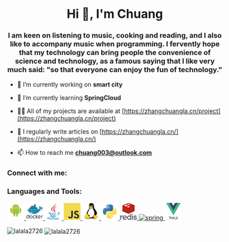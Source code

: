 <h1 align="center">Hi 👋, I'm Chuang</h1>
<h3 align="center">I am keen on listening to music, cooking and reading, and I also like to accompany music when programming. I fervently hope that my technology can bring people the convenience of science and technology, as a famous saying that I like very much said: "so that everyone can enjoy the fun of technology."</h3>

- 🔭 I’m currently working on **smart city**

- 🌱 I’m currently learning **SpringCloud**

- 👨‍💻 All of my projects are available at [https://zhangchuangla.cn/project](https://zhangchuangla.cn/project)

- 📝 I regularly write articles on [https://zhangchuangla.cn/](https://zhangchuangla.cn/)

- 📫 How to reach me **chuang003@outlook.com**

<h3 align="left">Connect with me:</h3>
<p align="left">
</p>

<h3 align="left">Languages and Tools:</h3>
<p align="left"> <a href="https://developer.android.com" target="_blank" rel="noreferrer"> <img src="https://raw.githubusercontent.com/devicons/devicon/master/icons/android/android-original-wordmark.svg" alt="android" width="40" height="40"/> </a> <a href="https://www.docker.com/" target="_blank" rel="noreferrer"> <img src="https://raw.githubusercontent.com/devicons/devicon/master/icons/docker/docker-original-wordmark.svg" alt="docker" width="40" height="40"/> </a> <a href="https://www.java.com" target="_blank" rel="noreferrer"> <img src="https://raw.githubusercontent.com/devicons/devicon/master/icons/java/java-original.svg" alt="java" width="40" height="40"/> </a> <a href="https://developer.mozilla.org/en-US/docs/Web/JavaScript" target="_blank" rel="noreferrer"> <img src="https://raw.githubusercontent.com/devicons/devicon/master/icons/javascript/javascript-original.svg" alt="javascript" width="40" height="40"/> </a> <a href="https://www.linux.org/" target="_blank" rel="noreferrer"> <img src="https://raw.githubusercontent.com/devicons/devicon/master/icons/linux/linux-original.svg" alt="linux" width="40" height="40"/> </a> <a href="https://www.python.org" target="_blank" rel="noreferrer"> <img src="https://raw.githubusercontent.com/devicons/devicon/master/icons/python/python-original.svg" alt="python" width="40" height="40"/> </a> <a href="https://redis.io" target="_blank" rel="noreferrer"> <img src="https://raw.githubusercontent.com/devicons/devicon/master/icons/redis/redis-original-wordmark.svg" alt="redis" width="40" height="40"/> </a> <a href="https://spring.io/" target="_blank" rel="noreferrer"> <img src="https://www.vectorlogo.zone/logos/springio/springio-icon.svg" alt="spring" width="40" height="40"/> </a> <a href="https://vuejs.org/" target="_blank" rel="noreferrer"> <img src="https://raw.githubusercontent.com/devicons/devicon/master/icons/vuejs/vuejs-original-wordmark.svg" alt="vuejs" width="40" height="40"/> </a> </p>

<p><img align="left" src="https://github-readme-stats.vercel.app/api/top-langs?username=lalala2726&show_icons=true&locale=en&layout=compact" alt="lalala2726" /></p>

<p>&nbsp;<img align="center" src="https://github-readme-stats.vercel.app/api?username=lalala2726&show_icons=true&locale=en" alt="lalala2726" /></p>
